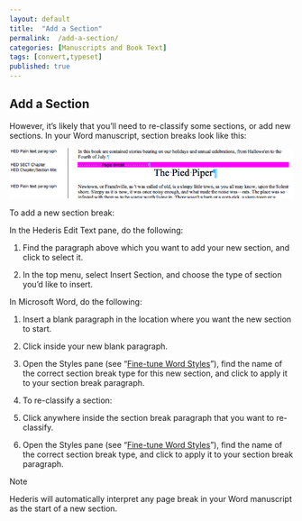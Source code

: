 ```yaml
---
layout: default
title:  "Add a Section"
permalink:  /add-a-section/
categories: [Manuscripts and Book Text]
tags: [convert,typeset]
published: true
---
```


<section data-type="chapter" class="hsecchapter" data-hederis-type="hsecchapter" id="add-a-section" data-pi-attrs="id: add-a-section; data-tags: convert,typeset;" role="doc-chapter" data-tags="convert,typeset" data-author-name=" " data-book-title=" " title="Add a Section"><h1 data-hederis-type="hblkchaptitle" class="hblkchaptitle" id="pJCncsnTM">Add a Section</h1><p class="hblkp" data-hederis-type="hblkp" id="p6JAjnCik">However, it&#8217;s likely that you&#8217;ll need to re-classify some sections, or add new sections. In your Word manuscript, section breaks look like this:</p><img data-hederis-type="hblkimg" class="hblkimg" id="pldaXWjvE" src="/images/sectbr.png" data-img-src="sectbr.png"/><p class="hblkp" data-hederis-type="hblkp" id="p4iBw7Oay">To add a new section break:</p><p class="hblkp" data-hederis-type="hblkp" id="pXyD06BPJ">In the Hederis Edit Text pane, do the following:</p><ol class="hwprnumlist" data-hederis-type="hwprnumlist" id="p4SsPgw4S"><li class="hblkoli" data-hederis-type="hblkoli" id="liWNFel85W"><p class="hblkoli" data-hederis-type="hblklip" id="p6raioyaG">Find the paragraph above which you want to add your new section, and click to select it.</p></li><li class="hblkoli" data-hederis-type="hblkoli" id="liipWT38lh"><p class="hblkoli" data-hederis-type="hblklip" id="pvTqXlibH">In the top menu, select Insert Section, and choose the type of section you&#8217;d like to insert.</p></li></ol><p class="hblkp" data-hederis-type="hblkp" id="pz0OjQBg7">In Microsoft Word, do the following:</p><ol class="hwprnumlist" data-hederis-type="hwprnumlist" id="pvsd8ogfJ"><li class="hblkoli" data-hederis-type="hblkoli" id="limG1uqJCT"><p class="hblkoli" data-hederis-type="hblklip" id="p7Px4TXyn">Insert a blank paragraph in the location where you want the new section to start.</p></li><li class="hblkoli" data-hederis-type="hblkoli" id="ligwtxUmvW"><p class="hblkoli" data-hederis-type="hblklip" id="pHwkUHC5l">Click inside your new blank paragraph.</p></li><li class="hblkoli" data-hederis-type="hblkoli" id="liMaZrh3jp"><p class="hblkoli" data-hederis-type="hblklip" id="pWpwmnW46">Open the Styles pane (see &#8220;<a href="{% post_url 2020-08-18-13-WorkingwithMicrosoftWord %}" data-hederis-type="hspana" id="paNYgxmMx"><span class="Hyperlink" data-hederis-type="hspnspan" id="pNMigKZVq">Fine-tune Word Styles</span></a>&#8221;), find the name of the correct section break type for this new section, and click to apply it to your section break paragraph.</p></li><li class="hblkoli" data-hederis-type="hblkoli" id="liQ6xZ9bWE"><p class="hblkoli" data-hederis-type="hblklip" id="pUPJeC6eF">To re-classify a section:</p></li><li class="hblkoli" data-hederis-type="hblkoli" id="lii3hH9z9l"><p class="hblkoli" data-hederis-type="hblklip" id="psbb2LPHN">Click anywhere inside the section break paragraph that you want to re-classify.</p></li><li class="hblkoli" data-hederis-type="hblkoli" id="liYYJvc73j"><p class="hblkoli" data-hederis-type="hblklip" id="pEwGycqht">Open the Styles pane (see &#8220;<a href="{% post_url 2020-08-18-13-WorkingwithMicrosoftWord %}" data-hederis-type="hspana" id="pAewpYPi4"><span class="Hyperlink" data-hederis-type="hspnspan" id="pkfza03iF">Fine-tune Word Styles</span></a>&#8221;), find the name of the correct section break type, and click to apply it to your section break paragraph.</p></li></ol><aside class="hwprbox box" data-hederis-type="hwprbox" id="pDM5N87WS" data-type="sidebar"><p class="hblktype" data-hederis-type="hblktype" id="psJiTYGWM">Note</p><p class="hblkp" data-hederis-type="hblkp" id="puIZryZjd">Hederis will automatically interpret any page break in your Word manuscript as the start of a new section.</p></aside></section>